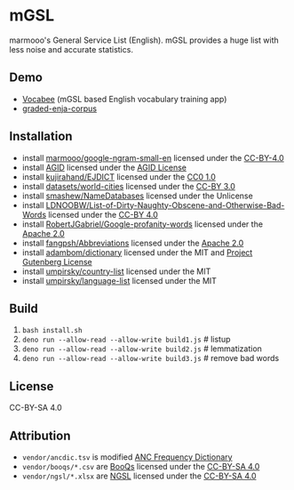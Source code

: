 # mGSL

marmooo's General Service List (English). mGSL provides a huge list with less
noise and accurate statistics.

## Demo

- [Vocabee](https://marmooo.github.io/vocabee/) (mGSL based English vocabulary
  training app)
- [graded-enja-corpus](https://github.com/marmooo/graded-enja-corpus)

## Installation

- install
  [marmooo/google-ngram-small-en](https://github.com/marmooo/google-ngram-small-en)
  licensed under the
  [CC-BY-4.0](https://github.com/marmooo/google-ngram-small-en/blob/main/LICENSE)
- install [AGID](http://wordlist.aspell.net/agid-readme/) licensed under the
  [AGID License](http://wordlist.aspell.net/agid-readme/)
- install [kujirahand/EJDICT](https://github.com/kujirahand/EJDict) licensed
  under the [CC0 1.0](https://creativecommons.org/publicdomain/zero/1.0/)
- install [datasets/world-cities](https://github.com/datasets/world-cities)
  licensed under the [CC-BY 3.0](http://creativecommons.org/licenses/by/3.0/)
- install [smashew/NameDatabases](https://github.com/smashew/NameDatabases)
  licensed under the Unlicense
- install
  [LDNOOBW/List-of-Dirty-Naughty-Obscene-and-Otherwise-Bad-Words](https://github.com/LDNOOBW/List-of-Dirty-Naughty-Obscene-and-Otherwise-Bad-Words)
  licensed under the [CC-BY 4.0](https://creativecommons.org/licenses/by/4.0/)
- install
  [RobertJGabriel/Google-profanity-words](https://github.com/RobertJGabriel/Google-profanity-words)
  licensed under the
  [Apache 2.0](https://www.apache.org/licenses/LICENSE-2.0.txt)
- install [fangpsh/Abbreviations](https://github.com/fangpsh/Abbreviations)
  licensed under the
  [Apache 2.0](https://www.apache.org/licenses/LICENSE-2.0.txt)
- install [adambom/dictionary](https://github.com/adambom/dictionary) licensed
  under the MIT and
  [Project Gutenberg License](http://www.gutenberg.org/policy/license.html)
- install [umpirsky/country-list](https://github.com/umpirsky/country-list)
  licensed under the MIT
- install [umpirsky/language-list](https://github.com/umpirsky/language-list)
  licensed under the MIT

## Build

1. `bash install.sh`
2. `deno run --allow-read --allow-write build1.js` # listup
3. `deno run --allow-read --allow-write build2.js` # lemmatization
4. `deno run --allow-read --allow-write build3.js` # remove bad words

## License

CC-BY-SA 4.0

## Attribution

- `vendor/ancdic.tsv` is modified
  [ANC Frequency Dictionary](http://www.jamsystem.com/ancdic/)
- `vendor/booqs/*.csv` are [BooQs](https://note.com/kawanjin01/n/na861d9264699)
  licensed under the
  [CC-BY-SA 4.0](https://creativecommons.org/licenses/by-sa/4.0/)
- `vendor/ngsl/*.xlsx` are [NGSL](http://www.newgeneralservicelist.org/)
  licensed under the
  [CC-BY-SA 4.0](http://creativecommons.org/licenses/by-sa/4.0/)
